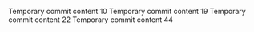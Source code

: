 Temporary commit content 10
Temporary commit content 19
Temporary commit content 22
Temporary commit content 44
